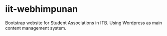 # iit-webhimpunan
Bootstrap website for Student Associations in ITB. Using Wordpress as main content management system.

